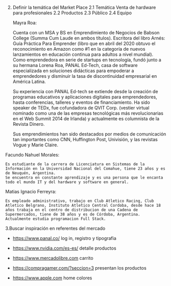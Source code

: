 2. Definir la temática del Market Place
    2.1 Temática
        Venta de hardware para profesionales
    2.2 Productos
    2.3 Público
    2.4 Equipo

    Mayra Roa:
    
    Cuenta con un MSA y BS en Emprendimiento de Negocios de Babson College (Summa Cum Laude en ambos títulos). Escritora del libro Arnés: Guía Práctica Para Emprender (libro que en abril del 2020 obtuvo el reconocimiento en Amazon como #1 en la categoría de nuevos lanzamientos en educación continua para adultos a nivel mundial). Como emprendedora en serie de startups en tecnología, fundó junto a su hermana Lorena Roa, PANAL Ed-Tech, casa de software especializada en soluciones didácticas para empoderar a emprendedores y disminuir la tasa de discontinuidad empresarial en América Latina.

    Su experiencia con PANAL Ed-tech se extiende desde la creación de programas educativos y aplicaciones digitales para emprendedores, hasta conferencias, talleres y eventos de financiamiento. Ha sido speaker de TEDx, fue cofundadora de QVIT Corp. (vestier virtual nominado como una de las empresas tecnológicas más revolucionarias en el Web Summit 2014 de Irlanda) y actualmente es columnista de la Revista Dinero.

    Sus emprendimientos han sido destacados por medios de comunicación tan importantes como CNN, Huffington Post, Univisión, y las revistas Vogue y Marie Claire.

Facundo Nahuel Morales:

    Es estudiante de la carrera de Licenciatura en Sistemas de la Información en la Universidad Nacional del Comahue, tiene 23 años y es de Neuquén, Argentina.
    Se encuentra en constante aprendizaje y es una persona que le encanta todo el mundo IT y del hardware y software en general.

Matias Ignacio Ferreyra:

    Es empleado administrativo, trabajo en Club Atletico Racing, Club Atletico Belgrano, Instituto Atletico Central Cordoba, desde hace 18 años trabaja en el centro de distribucion de una Cadena de Supermercados, tiene de 38 años y es de Córdoba, Argentina.
    Actualmente estudia programacion Full Stack.

3.Buscar inspiración en referentes del mercado

- https://www.panal.co/
log in, registro y tipografia

- https://www.nvidia.com/es-es/ 
detalle productos

- https://www.mercadolibre.com
carrito

- https://compragamer.com/?seccion=3
presentan los productos

- https://www.apple.com
home
colores